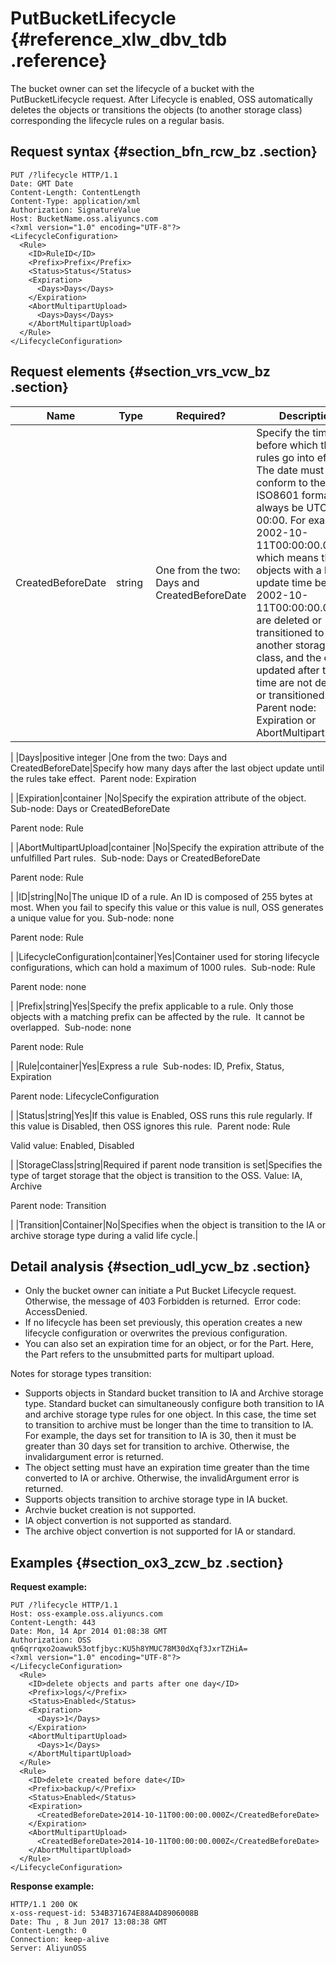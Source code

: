 # PutBucketLifecycle {#reference_xlw_dbv_tdb .reference}

The bucket owner can set the lifecycle of a bucket with the PutBucketLifecycle request. After Lifecycle is enabled, OSS automatically deletes the objects or transitions the objects \(to another storage class\) corresponding the lifecycle rules on a regular basis.

## Request syntax {#section_bfn_rcw_bz .section}

```
PUT /?lifecycle HTTP/1.1
Date: GMT Date
Content-Length: ContentLength
Content-Type: application/xml
Authorization: SignatureValue 
Host: BucketName.oss.aliyuncs.com
<?xml version="1.0" encoding="UTF-8"?>
<LifecycleConfiguration>
  <Rule>
    <ID>RuleID</ID>
    <Prefix>Prefix</Prefix>
    <Status>Status</Status>
    <Expiration>
      <Days>Days</Days>
    </Expiration>
    <AbortMultipartUpload>
      <Days>Days</Days>
    </AbortMultipartUpload>
  </Rule>
</LifecycleConfiguration>
```

## Request elements {#section_vrs_vcw_bz .section}

|Name|Type|Required?|Description|
|----|----|---------|-----------|
|CreatedBeforeDate|string |One from the two: Days and CreatedBeforeDate|Specify the time before which the rules go into effect. The date must conform to the ISO8601 format and always be UTC 00:00. For example: 2002-10-11T00:00:00.000Z, which means the objects with a last update time before 2002-10-11T00:00:00.000Z are deleted or transitioned to another storage class, and the objects updated after this time are not deleted or transitioned. Parent node: Expiration or AbortMultipartUpload

|
|Days|positive integer |One from the two: Days and CreatedBeforeDate|Specify how many days after the last object update until the rules take effect.  Parent node: Expiration

|
|Expiration|container |No|Specify the expiration attribute of the object.  Sub-node: Days or CreatedBeforeDate 

Parent node: Rule

|
|AbortMultipartUpload|container |No|Specify the expiration attribute of the unfulfilled Part rules.  Sub-node: Days or CreatedBeforeDate 

Parent node: Rule

|
|ID|string|No|The unique ID of a rule. An ID is composed of 255 bytes at most. When you fail to specify this value or this value is null, OSS generates a unique value for you. Sub-node: none 

Parent node: Rule

|
|LifecycleConfiguration|container|Yes|Container used for storing lifecycle configurations, which can hold a maximum of 1000 rules.  Sub-node: Rule 

Parent node: none

|
|Prefix|string|Yes|Specify the prefix applicable to a rule. Only those objects with a matching prefix can be affected by the rule.  It cannot be overlapped.  Sub-node: none 

Parent node: Rule

|
|Rule|container|Yes|Express a rule  Sub-nodes: ID, Prefix, Status, Expiration 

Parent node: LifecycleConfiguration

|
|Status|string|Yes|If this value is Enabled, OSS runs this rule regularly. If this value is Disabled, then OSS ignores this rule.  Parent node: Rule 

Valid value: Enabled, Disabled

|
|StorageClass|string|Required if parent node transition is set|Specifies the type of target storage that the object is transition to the OSS. Value: IA, Archive

Parent node: Transition

 |
|Transition|Container|No|Specifies when the object is transition to the IA or archive storage type during a valid life cycle.|

## Detail analysis {#section_udl_ycw_bz .section}

-   Only the bucket owner can initiate a Put Bucket Lifecycle request. Otherwise, the message of 403 Forbidden is returned.  Error code: AccessDenied.
-   If no lifecycle has been set previously, this operation creates a new lifecycle configuration or overwrites the previous configuration.
-   You can also set an expiration time for an object, or for the Part. Here, the Part refers to the unsubmitted parts for multipart upload.

Notes for storage types transition:

-   Supports objects in Standard bucket transition to IA and Archive storage type. Standard bucket can simultaneously configure both transition to IA and archive storage type rules for one object. In this case, the time set to transition to archive must be longer than the time to transition to IA. For example, the days set for transition to IA is 30, then it must be greater than 30 days set for transition to archive. Otherwise, the invalidargument error is returned.
-   The object setting must have an expiration time greater than the time converted to IA or archive. Otherwise, the invalidArgument error is returned.
-   Supports objects transition to archive storage type in IA bucket.
-   Archvie bucket creation is not supported.
-   IA object convertion is not supported as standard.
-   The archive object convertion is not supported for IA or standard.

## Examples {#section_ox3_zcw_bz .section}

**Request example:**

```
PUT /?lifecycle HTTP/1.1
Host: oss-example.oss.aliyuncs.com
Content-Length: 443
Date: Mon, 14 Apr 2014 01:08:38 GMT
Authorization: OSS qn6qrrqxo2oawuk53otfjbyc:KU5h8YMUC78M30dXqf3JxrTZHiA=
<?xml version="1.0" encoding="UTF-8"?>
</LifecycleConfiguration>
  <Rule>
    <ID>delete objects and parts after one day</ID>
    <Prefix>logs/</Prefix>
    <Status>Enabled</Status>
    <Expiration>
      <Days>1</Days>
    </Expiration>
    <AbortMultipartUpload>
      <Days>1</Days>
    </AbortMultipartUpload>
  </Rule>
  <Rule>
    <ID>delete created before date</ID>
    <Prefix>backup/</Prefix>
    <Status>Enabled</Status>
    <Expiration>
      <CreatedBeforeDate>2014-10-11T00:00:00.000Z</CreatedBeforeDate>
    </Expiration>
    <AbortMultipartUpload>
      <CreatedBeforeDate>2014-10-11T00:00:00.000Z</CreatedBeforeDate>
    </AbortMultipartUpload>
  </Rule>
</LifecycleConfiguration>
```

**Response example:**

```
HTTP/1.1 200 OK
x-oss-request-id: 534B371674E88A4D8906008B
Date: Thu , 8 Jun 2017 13:08:38 GMT
Content-Length: 0
Connection: keep-alive
Server: AliyunOSS
```

